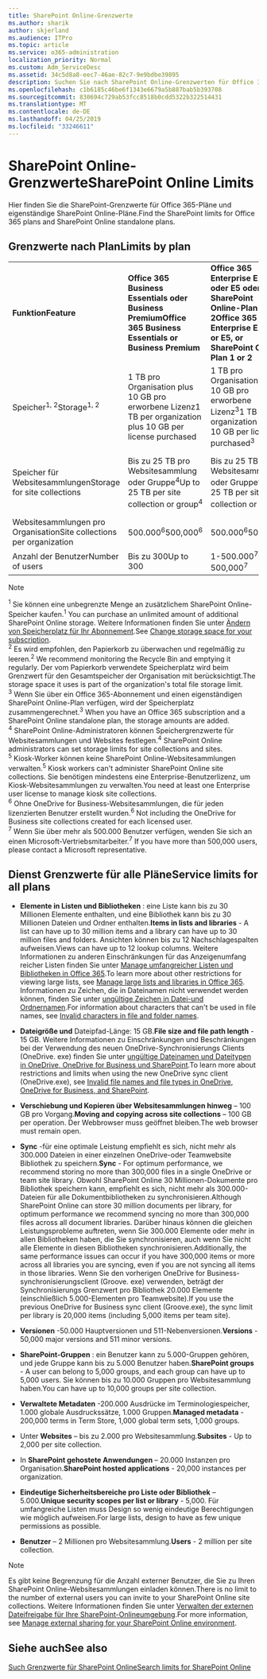 ```yaml
---
title: SharePoint Online-Grenzwerte
ms.author: sharik
author: skjerland
ms.audience: ITPro
ms.topic: article
ms.service: o365-administration
localization_priority: Normal
ms.custom: Adm_ServiceDesc
ms.assetid: 34c5d8a8-eec7-46ae-82c7-9e9bdbe39895
description: Suchen Sie nach SharePoint Online-Grenzwerten für Office 365 Enterprise-Pläne und eigenständige Pläne.
ms.openlocfilehash: c1b6185c46be6f1343e6679a5b887bab5b393708
ms.sourcegitcommit: 830694c729ab53fcc8518b0cdd5322b322514431
ms.translationtype: MT
ms.contentlocale: de-DE
ms.lasthandoff: 04/25/2019
ms.locfileid: "33246611"
---
```

# <a name="sharepoint-online-limits"></a><span data-ttu-id="358a6-103">SharePoint Online-Grenzwerte</span><span class="sxs-lookup"><span data-stu-id="358a6-103">SharePoint Online Limits</span></span>

<span data-ttu-id="358a6-104">Hier finden Sie die SharePoint-Grenzwerte für Office 365-Pläne und eigenständige SharePoint Online-Pläne.</span><span class="sxs-lookup"><span data-stu-id="358a6-104">Find the SharePoint limits for Office 365 plans and SharePoint Online standalone plans.</span></span>
  
## <a name="limits-by-plan"></a><span data-ttu-id="358a6-105">Grenzwerte nach Plan</span><span class="sxs-lookup"><span data-stu-id="358a6-105">Limits by plan</span></span>

|||||
|:-----|:-----|:-----|:-----|
|<span data-ttu-id="358a6-106">**Funktion**</span><span class="sxs-lookup"><span data-stu-id="358a6-106">**Feature**</span></span> <br/> |<span data-ttu-id="358a6-107">**Office 365 Business Essentials oder Business Premium**</span><span class="sxs-lookup"><span data-stu-id="358a6-107">**Office 365 Business Essentials or Business Premium**</span></span> <br/> |<span data-ttu-id="358a6-108">**Office 365 Enterprise E1, E3 oder E5 oder SharePoint Online-Plan 1 oder 2**</span><span class="sxs-lookup"><span data-stu-id="358a6-108">**Office 365 Enterprise E1, E3, or E5, or SharePoint Online Plan 1 or 2**</span></span> <br/> | <span data-ttu-id="358a6-109">**Office 365 Enterprise F1**</span><span class="sxs-lookup"><span data-stu-id="358a6-109">**Office 365 Enterprise F1**</span></span> <br/> |
|<span data-ttu-id="358a6-110">Speicher<sup>1, 2</sup></span><span class="sxs-lookup"><span data-stu-id="358a6-110">Storage<sup>1, 2</sup></span></span> <br/> |<span data-ttu-id="358a6-111">1 TB pro Organisation plus 10 GB pro erworbene Lizenz</span><span class="sxs-lookup"><span data-stu-id="358a6-111">1 TB per organization plus 10 GB per license purchased</span></span>  <br/> |<span data-ttu-id="358a6-112">1 TB pro Organisation plus 10 GB pro erworbene Lizenz<sup>3</sup></span><span class="sxs-lookup"><span data-stu-id="358a6-112">1 TB per organization plus 10 GB per license purchased<sup>3</sup></span></span> <br/> |<span data-ttu-id="358a6-113">1 TB pro Organisation <sup>3</sup></span><span class="sxs-lookup"><span data-stu-id="358a6-113">1 TB per organization <sup>3</sup></span></span> <br/> |
|<span data-ttu-id="358a6-114">Speicher für Websitesammlungen</span><span class="sxs-lookup"><span data-stu-id="358a6-114">Storage for site collections</span></span>  <br/> |<span data-ttu-id="358a6-115">Bis zu 25 TB pro Websitesammlung oder Gruppe<sup>4</sup></span><span class="sxs-lookup"><span data-stu-id="358a6-115">Up to 25 TB per site collection or group<sup>4</sup></span></span> <br/> |<span data-ttu-id="358a6-116">Bis zu 25 TB pro Websitesammlung oder Gruppe<sup>4</sup></span><span class="sxs-lookup"><span data-stu-id="358a6-116">Up to 25 TB per site collection or group<sup>4</sup></span></span> <br/> |<span data-ttu-id="358a6-117">Bis zu 25 TB pro Websitesammlung oder Gruppe<sup>5</sup></span><span class="sxs-lookup"><span data-stu-id="358a6-117">Up to 25 TB per site collection or group<sup>5</sup></span></span> <br/> |
|<span data-ttu-id="358a6-118">Websitesammlungen pro Organisation</span><span class="sxs-lookup"><span data-stu-id="358a6-118">Site collections per organization</span></span>  <br/> |<span data-ttu-id="358a6-119">500.000<sup>6</sup></span><span class="sxs-lookup"><span data-stu-id="358a6-119">500,000<sup>6</sup></span></span> <br/> |<span data-ttu-id="358a6-120">500.000<sup>6</sup></span><span class="sxs-lookup"><span data-stu-id="358a6-120">500,000<sup>6</sup></span></span> <br/> |<span data-ttu-id="358a6-121">500.000</span><span class="sxs-lookup"><span data-stu-id="358a6-121">500,000</span></span><br/> |
|<span data-ttu-id="358a6-122">Anzahl der Benutzer</span><span class="sxs-lookup"><span data-stu-id="358a6-122">Number of users</span></span>  <br/> |<span data-ttu-id="358a6-123">Bis zu 300</span><span class="sxs-lookup"><span data-stu-id="358a6-123">Up to 300</span></span>  <br/> |<span data-ttu-id="358a6-124">1-500.000<sup>7</sup></span><span class="sxs-lookup"><span data-stu-id="358a6-124">1- 500,000<sup>7</sup></span></span> <br/> |<span data-ttu-id="358a6-125">1-500.000<sup>7</sup></span><span class="sxs-lookup"><span data-stu-id="358a6-125">1- 500,000<sup>7</sup></span></span> <br/> |
   
> [!NOTE]
> <span data-ttu-id="358a6-126"><sup>1</sup> Sie können eine unbegrenzte Menge an zusätzlichem SharePoint Online-Speicher kaufen.</span><span class="sxs-lookup"><span data-stu-id="358a6-126"><sup>1</sup> You can purchase an unlimited amount of additional SharePoint Online storage.</span></span> <span data-ttu-id="358a6-127">Weitere Informationen finden Sie unter [Ändern von Speicherplatz für Ihr Abonnement](https://support.office.com/article/96EA3533-DE64-4B01-839A-C560875A662C).</span><span class="sxs-lookup"><span data-stu-id="358a6-127">See [Change storage space for your subscription](https://support.office.com/article/96EA3533-DE64-4B01-839A-C560875A662C).</span></span> 
<br/><span data-ttu-id="358a6-128"><sup>2</sup> Es wird empfohlen, den Papierkorb zu überwachen und regelmäßig zu leeren.</span><span class="sxs-lookup"><span data-stu-id="358a6-128"><sup>2</sup> We recommend monitoring the Recycle Bin and emptying it regularly.</span></span> <span data-ttu-id="358a6-129">Der vom Papierkorb verwendete Speicherplatz wird beim Grenzwert für den Gesamtspeicher der Organisation mit berücksichtigt.</span><span class="sxs-lookup"><span data-stu-id="358a6-129">The storage space it uses is part of the organization's total file storage limit.</span></span> 
<br/> <span data-ttu-id="358a6-130"><sup>3</sup> Wenn Sie über ein Office 365-Abonnement und einen eigenständigen SharePoint Online-Plan verfügen, wird der Speicherplatz zusammengerechnet.</span><span class="sxs-lookup"><span data-stu-id="358a6-130"><sup>3</sup> When you have an Office 365 subscription and a SharePoint Online standalone plan, the storage amounts are added.</span></span> 
<br/><span data-ttu-id="358a6-131"><sup>4</sup> SharePoint Online-Administratoren können Speichergrenzwerte für Websitesammlungen und Websites festlegen.</span><span class="sxs-lookup"><span data-stu-id="358a6-131"><sup>4</sup> SharePoint Online administrators can set storage limits for site collections and sites.</span></span>
<br/> <span data-ttu-id="358a6-132"><sup>5</sup> Kiosk-Worker können keine SharePoint Online-Websitesammlungen verwalten.</span><span class="sxs-lookup"><span data-stu-id="358a6-132"><sup>5</sup> Kiosk workers can't administer SharePoint Online site collections.</span></span> <span data-ttu-id="358a6-133">Sie benötigen mindestens eine Enterprise-Benutzerlizenz, um Kiosk-Websitesammlungen zu verwalten.</span><span class="sxs-lookup"><span data-stu-id="358a6-133">You need at least one Enterprise user license to manage kiosk site collections.</span></span> 
<br/> <span data-ttu-id="358a6-134"><sup>6</sup> Ohne OneDrive for Business-Websitesammlungen, die für jeden lizenzierten Benutzer erstellt wurden.</span><span class="sxs-lookup"><span data-stu-id="358a6-134"><sup>6</sup> Not including the OneDrive for Business site collections created for each licensed user.</span></span> 
<br/><span data-ttu-id="358a6-135"><sup>7</sup> Wenn Sie über mehr als 500.000 Benutzer verfügen, wenden Sie sich an einen Microsoft-Vertriebsmitarbeiter.</span><span class="sxs-lookup"><span data-stu-id="358a6-135"><sup>7</sup> If you have more than 500,000 users, please contact a Microsoft representative.</span></span> 
  

  
## <a name="service-limits-for-all-plans"></a><span data-ttu-id="358a6-136">Dienst Grenzwerte für alle Pläne</span><span class="sxs-lookup"><span data-stu-id="358a6-136">Service limits for all plans</span></span>

- <span data-ttu-id="358a6-137">**Elemente in Listen und Bibliotheken** : eine Liste kann bis zu 30 Millionen Elemente enthalten, und eine Bibliothek kann bis zu 30 Millionen Dateien und Ordner enthalten.</span><span class="sxs-lookup"><span data-stu-id="358a6-137">**Items in lists and libraries** - A list can have up to 30 million items and a library can have up to 30 million files and folders.</span></span> <span data-ttu-id="358a6-138">Ansichten können bis zu 12 Nachschlagespalten aufweisen.</span><span class="sxs-lookup"><span data-stu-id="358a6-138">Views can have up to 12 lookup columns.</span></span> <span data-ttu-id="358a6-139">Weitere Informationen zu anderen Einschränkungen für das Anzeigenumfang reicher Listen finden Sie unter [Manage umfangreicher Listen und Bibliotheken in Office 365](https://support.office.com/article/b4038448-ec0e-49b7-b853-679d3d8fb784).</span><span class="sxs-lookup"><span data-stu-id="358a6-139">To learn more about other restrictions for viewing large lists, see [Manage large lists and libraries in Office 365](https://support.office.com/article/b4038448-ec0e-49b7-b853-679d3d8fb784).</span></span> <span data-ttu-id="358a6-140">Informationen zu Zeichen, die in Dateinamen nicht verwendet werden können, finden Sie unter [ungültige Zeichen in Datei-und Ordnernamen](https://support.office.com/article/64883a5d-228e-48f5-b3d2-eb39e07630fa).</span><span class="sxs-lookup"><span data-stu-id="358a6-140">For information about characters that can't be used in file names, see [Invalid characters in file and folder names](https://support.office.com/article/64883a5d-228e-48f5-b3d2-eb39e07630fa).</span></span>

- <span data-ttu-id="358a6-141">**Dateigröße und** Dateipfad-Länge: 15 GB.</span><span class="sxs-lookup"><span data-stu-id="358a6-141">**File size and file path length** - 15 GB.</span></span> <span data-ttu-id="358a6-142">Weitere Informationen zu Einschränkungen und Beschränkungen bei der Verwendung des neuen OneDrive-Synchronisierungs Clients (OneDrive. exe) finden Sie unter [ungültige Dateinamen und Dateitypen in OneDrive, OneDrive for Business und SharePoint](https://support.office.com/article/64883a5d-228e-48f5-b3d2-eb39e07630fa).</span><span class="sxs-lookup"><span data-stu-id="358a6-142">To learn more about restrictions and limits when using the new OneDrive sync client (OneDrive.exe), see [Invalid file names and file types in OneDrive, OneDrive for Business, and SharePoint](https://support.office.com/article/64883a5d-228e-48f5-b3d2-eb39e07630fa).</span></span>

- <span data-ttu-id="358a6-143">**Verschiebung und Kopieren über Websitesammlungen hinweg** – 100 GB pro Vorgang.</span><span class="sxs-lookup"><span data-stu-id="358a6-143">**Moving and copying across site collections** – 100 GB per operation.</span></span> <span data-ttu-id="358a6-144">Der Webbrowser muss geöffnet bleiben.</span><span class="sxs-lookup"><span data-stu-id="358a6-144">The web browser must remain open.</span></span>

- <span data-ttu-id="358a6-145">**Sync** -für eine optimale Leistung empfiehlt es sich, nicht mehr als 300.000 Dateien in einer einzelnen OneDrive-oder Teamwebsite Bibliothek zu speichern.</span><span class="sxs-lookup"><span data-stu-id="358a6-145">**Sync** - For optimum performance, we recommend storing no more than 300,000 files in a single OneDrive or team site library.</span></span> <span data-ttu-id="358a6-146">Obwohl SharePoint Online 30 Millionen-Dokumente pro Bibliothek speichern kann, empfiehlt es sich, nicht mehr als 300.000-Dateien für alle Dokumentbibliotheken zu synchronisieren.</span><span class="sxs-lookup"><span data-stu-id="358a6-146">Although SharePoint Online can store 30 million documents per library, for optimum performance we recommend syncing no more than 300,000 files across all document libraries.</span></span> <span data-ttu-id="358a6-147">Darüber hinaus können die gleichen Leistungsprobleme auftreten, wenn Sie 300.000 Elemente oder mehr in allen Bibliotheken haben, die Sie synchronisieren, auch wenn Sie nicht alle Elemente in diesen Bibliotheken synchronisieren.</span><span class="sxs-lookup"><span data-stu-id="358a6-147">Additionally, the same performance issues can occur if you have 300,000 items or more across all libraries you are syncing, even if you are not syncing all items in those libraries.</span></span> <span data-ttu-id="358a6-148">Wenn Sie den vorherigen OneDrive for Business-synchronisierungsclient (Groove. exe) verwenden, beträgt der Synchronisierungs Grenzwert pro Bibliothek 20.000 Elemente (einschließlich 5.000-Elementen pro Teamwebsite).</span><span class="sxs-lookup"><span data-stu-id="358a6-148">If you use the previous OneDrive for Business sync client (Groove.exe), the sync limit per library is 20,000 items (including 5,000 items per team site).</span></span>

- <span data-ttu-id="358a6-149">**Versionen** -50.000 Hauptversionen und 511-Nebenversionen.</span><span class="sxs-lookup"><span data-stu-id="358a6-149">**Versions** - 50,000 major versions and 511 minor versions.</span></span>

- <span data-ttu-id="358a6-150">**SharePoint-Gruppen** : ein Benutzer kann zu 5.000-Gruppen gehören, und jede Gruppe kann bis zu 5.000 Benutzer haben.</span><span class="sxs-lookup"><span data-stu-id="358a6-150">**SharePoint groups** - A user can belong to 5,000 groups, and each group can have up to 5,000 users.</span></span> <span data-ttu-id="358a6-151">Sie können bis zu 10.000 Gruppen pro Websitesammlung haben.</span><span class="sxs-lookup"><span data-stu-id="358a6-151">You can have up to 10,000 groups per site collection.</span></span>

- <span data-ttu-id="358a6-152">**Verwaltete Metadaten** -200.000 Ausdrücke im Terminologiespeicher, 1.000 globale Ausdruckssätze, 1.000 Gruppen.</span><span class="sxs-lookup"><span data-stu-id="358a6-152">**Managed metadata** - 200,000 terms in Term Store, 1,000 global term sets, 1,000 groups.</span></span>

- <span data-ttu-id="358a6-153">Unter **Websites** – bis zu 2.000 pro Websitesammlung.</span><span class="sxs-lookup"><span data-stu-id="358a6-153">**Subsites** - Up to 2,000 per site collection.</span></span>

- <span data-ttu-id="358a6-154">In **SharePoint gehostete Anwendungen** – 20.000 Instanzen pro Organisation.</span><span class="sxs-lookup"><span data-stu-id="358a6-154">**SharePoint hosted applications** - 20,000 instances per organization.</span></span>

- <span data-ttu-id="358a6-155">**Eindeutige Sicherheitsbereiche pro Liste oder Bibliothek** – 5.000.</span><span class="sxs-lookup"><span data-stu-id="358a6-155">**Unique security scopes per list or library** - 5,000.</span></span> <span data-ttu-id="358a6-156">Für umfangreiche Listen muss Design so wenig eindeutige Berechtigungen wie möglich aufweisen.</span><span class="sxs-lookup"><span data-stu-id="358a6-156">For large lists, design to have as few unique permissions as possible.</span></span>

- <span data-ttu-id="358a6-157">**Benutzer** – 2 Millionen pro Websitesammlung.</span><span class="sxs-lookup"><span data-stu-id="358a6-157">**Users** - 2 million per site collection.</span></span>

> [!NOTE]
> <span data-ttu-id="358a6-158">Es gibt keine Begrenzung für die Anzahl externer Benutzer, die Sie zu Ihren SharePoint Online-Websitesammlungen einladen können.</span><span class="sxs-lookup"><span data-stu-id="358a6-158">There is no limit to the number of external users you can invite to your SharePoint Online site collections.</span></span> <span data-ttu-id="358a6-159">Weitere Informationen finden Sie unter [Verwalten der externen Dateifreigabe für Ihre SharePoint-Onlineumgebung](/sharepoint/external-sharing-overview).</span><span class="sxs-lookup"><span data-stu-id="358a6-159">For more information, see [Manage external sharing for your SharePoint Online environment](/sharepoint/external-sharing-overview).</span></span>

## <a name="see-also"></a><span data-ttu-id="358a6-160">Siehe auch</span><span class="sxs-lookup"><span data-stu-id="358a6-160">See also</span></span>

[<span data-ttu-id="358a6-161">Such Grenzwerte für SharePoint Online</span><span class="sxs-lookup"><span data-stu-id="358a6-161">Search limits for SharePoint Online</span></span>](/sharepoint/search-limits)